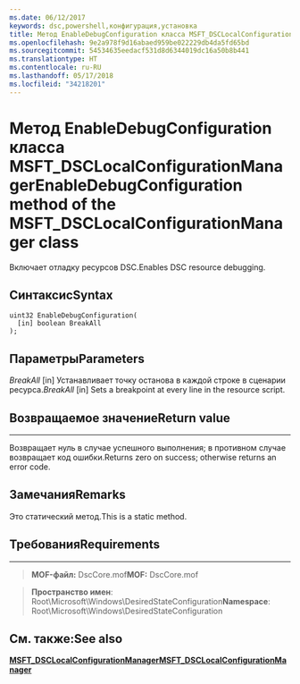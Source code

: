 ```yaml
---
ms.date: 06/12/2017
keywords: dsc,powershell,конфигурация,установка
title: Метод EnableDebugConfiguration класса MSFT_DSCLocalConfigurationManager
ms.openlocfilehash: 9e2a978f9d16abaed959be022229db4da5fd65bd
ms.sourcegitcommit: 54534635eedacf531d8d6344019dc16a50b8b441
ms.translationtype: HT
ms.contentlocale: ru-RU
ms.lasthandoff: 05/17/2018
ms.locfileid: "34218201"
---
```

# <a name="enabledebugconfiguration-method-of-the-msftdsclocalconfigurationmanager-class"></a><span data-ttu-id="0fdcb-103">Метод EnableDebugConfiguration класса MSFT_DSCLocalConfigurationManager</span><span class="sxs-lookup"><span data-stu-id="0fdcb-103">EnableDebugConfiguration method of the MSFT_DSCLocalConfigurationManager class</span></span>

<span data-ttu-id="0fdcb-104">Включает отладку ресурсов DSC.</span><span class="sxs-lookup"><span data-stu-id="0fdcb-104">Enables DSC resource debugging.</span></span>

<a name="syntax"></a><span data-ttu-id="0fdcb-105">Синтаксис</span><span class="sxs-lookup"><span data-stu-id="0fdcb-105">Syntax</span></span>
------

```mof
uint32 EnableDebugConfiguration(
  [in] boolean BreakAll
);
```

<a name="parameters"></a><span data-ttu-id="0fdcb-106">Параметры</span><span class="sxs-lookup"><span data-stu-id="0fdcb-106">Parameters</span></span>
----------

<span data-ttu-id="0fdcb-107">*BreakAll* \[in\] Устанавливает точку останова в каждой строке в сценарии ресурса.</span><span class="sxs-lookup"><span data-stu-id="0fdcb-107">*BreakAll* \[in\] Sets a breakpoint at every line in the resource script.</span></span>

## <a name="return-value"></a><span data-ttu-id="0fdcb-108">Возвращаемое значение</span><span class="sxs-lookup"><span data-stu-id="0fdcb-108">Return value</span></span>
------------

<span data-ttu-id="0fdcb-109">Возвращает нуль в случае успешного выполнения; в противном случае возвращает код ошибки.</span><span class="sxs-lookup"><span data-stu-id="0fdcb-109">Returns zero on success; otherwise returns an error code.</span></span>

## <a name="remarks"></a><span data-ttu-id="0fdcb-110">Замечания</span><span class="sxs-lookup"><span data-stu-id="0fdcb-110">Remarks</span></span>

<span data-ttu-id="0fdcb-111">Это статический метод.</span><span class="sxs-lookup"><span data-stu-id="0fdcb-111">This is a static method.</span></span>

## <a name="requirements"></a><span data-ttu-id="0fdcb-112">Требования</span><span class="sxs-lookup"><span data-stu-id="0fdcb-112">Requirements</span></span>
------------
><span data-ttu-id="0fdcb-113">**MOF-файл:** DscCore.mof</span><span class="sxs-lookup"><span data-stu-id="0fdcb-113">**MOF:** DscCore.mof</span></span>

><span data-ttu-id="0fdcb-114">**Пространство имен**: Root\Microsoft\Windows\DesiredStateConfiguration</span><span class="sxs-lookup"><span data-stu-id="0fdcb-114">**Namespace**: Root\Microsoft\Windows\DesiredStateConfiguration</span></span>


## <a name="see-also"></a><span data-ttu-id="0fdcb-115">См. также:</span><span class="sxs-lookup"><span data-stu-id="0fdcb-115">See also</span></span>


[<span data-ttu-id="0fdcb-116">**MSFT_DSCLocalConfigurationManager**</span><span class="sxs-lookup"><span data-stu-id="0fdcb-116">**MSFT_DSCLocalConfigurationManager**</span></span>](msft-dsclocalconfigurationmanager.md)